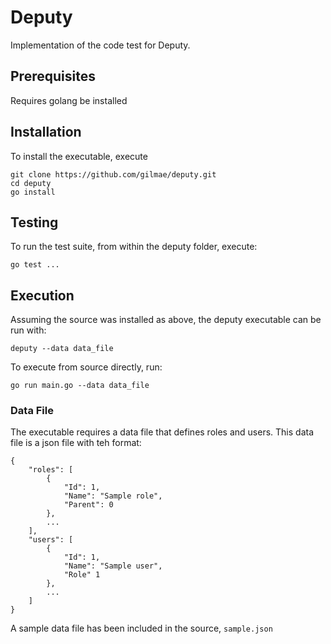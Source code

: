 # Deputy
Implementation of the code test for Deputy.

## Prerequisites
Requires golang be installed

## Installation
To install the executable, execute

```
git clone https://github.com/gilmae/deputy.git
cd deputy
go install
```

## Testing 
To run the test suite, from within the deputy folder, execute:

`go test ...`

## Execution
Assuming the source was installed as above, the deputy executable can be run with:

`deputy --data data_file`

To execute from source directly, run:

`go run main.go --data data_file`

### Data File
The executable requires a data file that defines roles and users. This data file is a json file with teh format:

```
{
    "roles": [
        {
            "Id": 1,
            "Name": "Sample role",
            "Parent": 0
        },
        ...
    ],
    "users": [
        {
            "Id": 1,
            "Name": "Sample user",
            "Role" 1
        },
        ...
    ]
}
```

A sample data file has been included in the source, `sample.json`